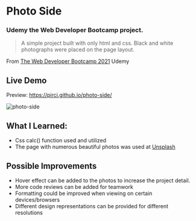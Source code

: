 # Photo Side

### Udemy the Web Developer Bootcamp project.

> A simple project built with only html and css. Black and white photographs were placed on the page layout.

From [The Web Developer Bootcamp 2021](https://www.udemy.com/course/the-web-developer-bootcamp/learn/lecture/22587506?start=15#overview) Udemy


## Live Demo

Preview:  https://pirci.github.io/photo-side/


 ![photo-side](https://media.giphy.com/media/wjdAkW6zaHXKrALdgq/giphy.gif)


## What I Learned:

- Css calc() function used and utilized
- The page with numerous beautiful photos was used at [Unsplash](https://unsplash.com/)


## Possible Improvements

- Hover effect can be added to the photos to increase the project detail.
- More code reviews can be added for teamwork
- Formatting could be improved when viewing on certain devices/browsers
- Different design representations can be provided for different resolutions





 
